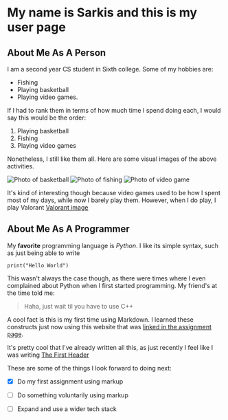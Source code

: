 # My name is Sarkis and this is my user page

## About Me As A Person
I am a second year CS student in Sixth college. Some of my hobbies are: 
* Fishing
* Playing basketball
* Playing video games. 

If I had to rank them in terms of how much time I spend doing each, I would say this would be the order:
1. Playing basketball
2. Fishing
3. Playing video games

Nonetheless, I still like them all. Here are some visual images of the above activities. 

![Photo of basketball](https://external-content.duckduckgo.com/iu/?u=https%3A%2F%2Fi5.walmartimages.com%2Fasr%2Fdbc9d0cf-89a7-497c-8be4-85a0a6aca8cc.1875a147d8eb056fa1d70556f3043ce5.jpeg&f=1&ipt=a1d96096b029484dfaea5126124808bb31073fa14b8bfbe5792dfa9f2060de8c)
![Photo of fishing](https://external-content.duckduckgo.com/iu/?u=https%3A%2F%2Fimages.pexels.com%2Fphotos%2F5688674%2Fpexels-photo-5688674.jpeg%3Fauto%3Dcompress%26cs%3Dtinysrgb%26dpr%3D3%26h%3D750%26w%3D1260&f=1&ipt=0d08c47c55e866544a8c0959546c792eb3f119f93c12288ccfb517b36a76cdce)
![Photo of video game](https://external-content.duckduckgo.com/iu/?u=https%3A%2F%2Fcdn1.epicgames.com%2Foffer%2Fcbd5b3d310a54b12bf3fe8c41994174f%2FEGS_VALORANT_RiotGames_S1_2560x1440-91dc9490f14942ad5eeef278eb3ef4a6&f=1&ipt=1eb32db7e03d2a9cc2a6fec757456b7c54c69a9e194ee4c807d703d062e622b7)

It's kind of interesting though because video games used to be how I spent most of my days, while now I barely play them. However, when I do play, I play Valorant [Valorant image](EGS_VALORANT_RiotGames_S1_2560x1440-91dc9490f14942ad5eeef278eb3ef4a6.jpeg)

## About Me As A Programmer
My **favorite** programming language is *Python*. I like its simple syntax, such as just being able to write 
```
print("Hello World")
```
This wasn't always the case though, as there were times where I even complained about Python when I first started programming. My friend's at the time told me:
>Haha, just wait til you have to use C++

A cool fact is this is my first time using Markdown. I learned these constructs just now using this website that was [linked in the assignment page](https://docs.github.com/en/get-started/writing-on-github/getting-started-with-writing-and-formatting-on-github/basic-writing-and-formatting-syntax). 

It's pretty cool that I've already written all this, as just recently I feel like I was writing [The First Header](#my-name-is-sarkis-and-this-is-my-user-page)

These are some of the things I look forward to doing next: 
- [x] Do my first assignment using markup 
- [ ] Do something voluntarily using markup 
- [ ] Expand and use a wider tech stack

